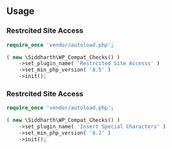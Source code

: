 ## Usage

### Restrcited Site Access
```php
require_once 'vendor/autoload.php';

( new \Siddharth\WP_Compat_Checks() )
	->set_plugin_name( 'Restrcited Site Accesss' )
	->set_min_php_version( '8.5' )
	->init();
```

### Restrcited Site Access
```php
require_once 'vendor/autoload.php';

( new \Siddharth\WP_Compat_Checks() )
	->set_plugin_name( 'Insert Special Characters' )
	->set_min_php_version( '8.2' )
	->init();
```
